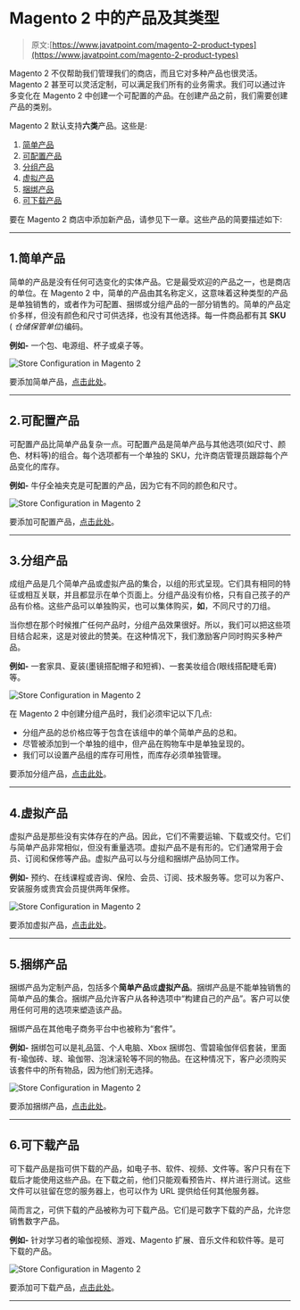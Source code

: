 # Magento 2 中的产品及其类型

> 原文:[https://www.javatpoint.com/magento-2-product-types](https://www.javatpoint.com/magento-2-product-types)

Magento 2 不仅帮助我们管理我们的商店，而且它对多种产品也很灵活。Magento 2 甚至可以灵活定制，可以满足我们所有的业务需求。我们可以通过许多变化在 Magento 2 中创建一个可配置的产品。在创建产品之前，我们需要创建产品的类别。

Magento 2 默认支持**六类**产品。这些是:

1.  [简单产品](#Simple)
2.  [可配置产品](#Configurable)
3.  [分组产品](#Grouped)
4.  [虚拟产品](#Virtual)
5.  [捆绑产品](#Bundled)
6.  [可下载产品](#Downloadable)

要在 Magento 2 商店中添加新产品，请参见下一章。这些产品的简要描述如下:

* * *

## 1.简单产品

简单的产品是没有任何可选变化的实体产品。它是最受欢迎的产品之一，也是商店的单位。在 Magento 2 中，简单的产品由其名称定义，这意味着这种类型的产品是单独销售的，或者作为可配置、捆绑或分组产品的一部分销售的。简单的产品定价多样，但没有颜色和尺寸可供选择，也没有其他选择。每一件商品都有其 **SKU** ( *仓储保管单位*)编码。

**例如-** 一个包、电源组、杯子或桌子等。

![Store Configuration in Magento 2](img/2ce91663d2047a0d3dc89c66b588090f.png)

要添加简单产品，[点击此处](create-product-in-magento-2#Create-Simple-Product)。

* * *

## 2.可配置产品

可配置产品比简单产品复杂一点。可配置产品是简单产品与其他选项(如尺寸、颜色、材料等)的组合。每个选项都有一个单独的 SKU，允许商店管理员跟踪每个产品变化的库存。

**例如-** 牛仔全袖夹克是可配置的产品，因为它有不同的颜色和尺寸。

![Store Configuration in Magento 2](img/1479ad00ef958b17ff198a2f13cc8214.png)

要添加可配置产品，[点击此处](create-product-in-magento-2#Create-Configurable-Product)。

* * *

## 3.分组产品

成组产品是几个简单产品或虚拟产品的集合，以组的形式呈现。它们具有相同的特征或相互关联，并且都显示在单个页面上。分组产品没有价格，只有自己孩子的产品有价格。这些产品可以单独购买，也可以集体购买，**如**，不同尺寸的刀组。

当你想在那个时候推广任何产品时，分组产品效果很好。所以，我们可以把这些项目结合起来，这是对彼此的赞美。在这种情况下，我们激励客户同时购买多种产品。

**例如-** 一套家具、夏装(墨镜搭配帽子和短裤)、一套美妆组合(眼线搭配睫毛膏)等。

![Store Configuration in Magento 2](img/d2e69b916ac4b10248155316c9e75f2e.png)

在 Magento 2 中创建分组产品时，我们必须牢记以下几点:

*   分组产品的总价格应等于包含在该组中的单个简单产品的总和。
*   尽管被添加到一个单独的组中，但产品在购物车中是单独呈现的。
*   我们可以设置产品组的库存可用性，而库存必须单独管理。

要添加分组产品，[点击此处](create-product-in-magento-2#Create-Grouped-Product)。

* * *

## 4.虚拟产品

虚拟产品是那些没有实体存在的产品。因此，它们不需要运输、下载或交付。它们与简单产品非常相似，但没有重量选项。虚拟产品不是有形的。它们通常用于会员、订阅和保修等产品。虚拟产品可以与分组和捆绑产品协同工作。

**例如-** 预约、在线课程或咨询、保险、会员、订阅、技术服务等。您可以为客户、安装服务或贵宾会员提供两年保修。

![Store Configuration in Magento 2](img/9edecd3bba6d5ed851c57379d4f6c7fe.png)

要添加虚拟产品，[点击此处](create-product-in-magento-2#Create-Virtual-Product)。

* * *

## 5.捆绑产品

捆绑产品为定制产品，包括多个**简单产品**或**虚拟产品**。捆绑产品是不能单独销售的简单产品的集合。捆绑产品允许客户从各种选项中“构建自己的产品”。客户可以使用任何可用的选项来塑造该产品。

捆绑产品在其他电子商务平台中也被称为“套件”。

**例如-** 捆绑包可以是礼品篮、个人电脑、Xbox 捆绑包、雪碧瑜伽伴侣套装，里面有-瑜伽砖、球、瑜伽带、泡沫滚轮等不同的物品。在这种情况下，客户必须购买该套件中的所有物品，因为他们别无选择。

![Store Configuration in Magento 2](img/b050cb849ef57db14154ebfe35d0f5df.png)

要添加捆绑产品，[点击此处](create-product-in-magento-2#Create-Bundled-Product)。

* * *

## 6.可下载产品

可下载产品是指可供下载的产品，如电子书、软件、视频、文件等。客户只有在下载后才能使用这些产品。在下载之前，他们只能观看预告片、样片进行测试。这些文件可以驻留在您的服务器上，也可以作为 URL 提供给任何其他服务器。

简而言之，可供下载的产品被称为可下载产品。它们是可数字下载的产品，允许您销售数字产品。

**例如-** 针对学习者的瑜伽视频、游戏、Magento 扩展、音乐文件和软件等。是可下载的产品。

![Store Configuration in Magento 2](img/a9aa653ffaf434e7b2f858d9f25833bc.png)

要添加可下载产品，[点击此处](create-product-in-magento-2#Create-Downloadable-Product)。

* * *